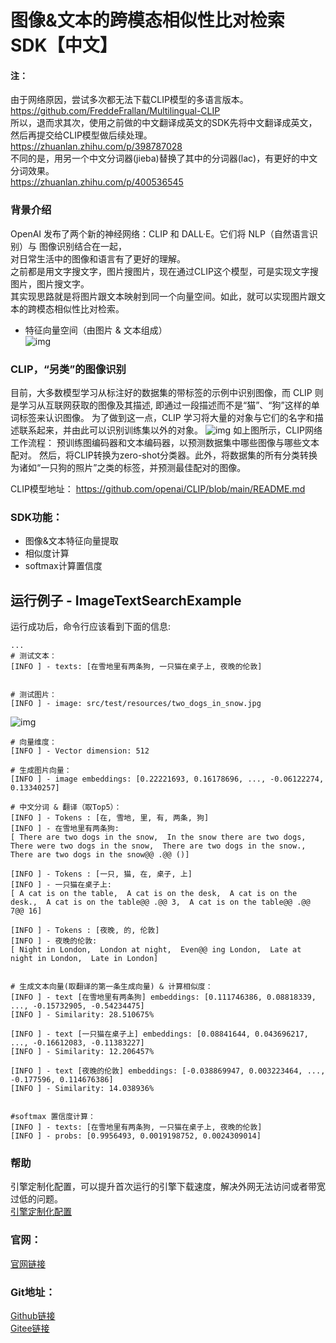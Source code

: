 # 图像&文本的跨模态相似性比对检索 SDK【中文】
#### 注：
由于网络原因，尝试多次都无法下载CLIP模型的多语言版本。      
https://github.com/FreddeFrallan/Multilingual-CLIP        
所以，退而求其次，使用之前做的中文翻译成英文的SDK先将中文翻译成英文，然后再提交给CLIP模型做后续处理。      
https://zhuanlan.zhihu.com/p/398787028      
不同的是，用另一个中文分词器(jieba)替换了其中的分词器(lac)，有更好的中文分词效果。      
https://zhuanlan.zhihu.com/p/400536545      

### 背景介绍
OpenAI 发布了两个新的神经网络：CLIP 和 DALL·E。它们将 NLP（自然语言识别）与 图像识别结合在一起，      
对日常生活中的图像和语言有了更好的理解。      
之前都是用文字搜文字，图片搜图片，现在通过CLIP这个模型，可是实现文字搜图片，图片搜文字。      
其实现思路就是将图片跟文本映射到同一个向量空间。如此，就可以实现图片跟文本的跨模态相似性比对检索。      
- 特征向量空间（由图片 & 文本组成）  
![img](https://aias-home.oss-cn-beijing.aliyuncs.com/AIAS/nlp_sdks/clip_Imagesearch.png)

### CLIP，“另类”的图像识别
目前，大多数模型学习从标注好的数据集的带标签的示例中识别图像，而 CLIP 则是学习从互联网获取的图像及其描述, 
即通过一段描述而不是“猫”、“狗”这样的单词标签来认识图像。
为了做到这一点，CLIP 学习将大量的对象与它们的名字和描述联系起来，并由此可以识别训练集以外的对象。
![img](https://aias-home.oss-cn-beijing.aliyuncs.com/AIAS/nlp_sdks/clip.png)
如上图所示，CLIP网络工作流程： 预训练图编码器和文本编码器，以预测数据集中哪些图像与哪些文本配对。
然后，将CLIP转换为zero-shot分类器。此外，将数据集的所有分类转换为诸如“一只狗的照片”之类的标签，并预测最佳配对的图像。

CLIP模型地址：
https://github.com/openai/CLIP/blob/main/README.md

### SDK功能：
-  图像&文本特征向量提取
-  相似度计算
-  softmax计算置信度

## 运行例子 - ImageTextSearchExample
运行成功后，命令行应该看到下面的信息:
```text
...
# 测试文本：
[INFO ] - texts: [在雪地里有两条狗, 一只猫在桌子上, 夜晚的伦敦]


# 测试图片：
[INFO ] - image: src/test/resources/two_dogs_in_snow.jpg
```
![img](https://aias-home.oss-cn-beijing.aliyuncs.com/AIAS/nlp_sdks/two_dogs_in_snow.jpeg)

```text
# 向量维度：
[INFO ] - Vector dimension: 512

# 生成图片向量：
[INFO ] - image embeddings: [0.22221693, 0.16178696, ..., -0.06122274, 0.13340257]

# 中文分词 & 翻译（取Top5）：
[INFO ] - Tokens : [在, 雪地, 里, 有, 两条, 狗]
[INFO ] - 在雪地里有两条狗: 
[ There are two dogs in the snow,  In the snow there are two dogs,  There were two dogs in the snow,  There are two dogs in the snow.,  There are two dogs in the snow@@ .@@ ()]

[INFO ] - Tokens : [一只, 猫, 在, 桌子, 上]
[INFO ] - 一只猫在桌子上: 
[ A cat is on the table,  A cat is on the desk,  A cat is on the desk.,  A cat is on the table@@ .@@ 3,  A cat is on the table@@ .@@ 7@@ 16]

[INFO ] - Tokens : [夜晚, 的, 伦敦]
[INFO ] - 夜晚的伦敦: 
[ Night in London,  London at night,  Even@@ ing London,  Late at night in London,  Late in London]


# 生成文本向量(取翻译的第一条生成向量) & 计算相似度：
[INFO ] - text [在雪地里有两条狗] embeddings: [0.111746386, 0.08818339, ..., -0.15732905, -0.54234475]
[INFO ] - Similarity: 28.510675%

[INFO ] - text [一只猫在桌子上] embeddings: [0.08841644, 0.043696217, ..., -0.16612083, -0.11383227]
[INFO ] - Similarity: 12.206457%

[INFO ] - text [夜晚的伦敦] embeddings: [-0.038869947, 0.003223464, ..., -0.177596, 0.114676386]
[INFO ] - Similarity: 14.038936%


#softmax 置信度计算：
[INFO ] - texts: [在雪地里有两条狗, 一只猫在桌子上, 夜晚的伦敦]
[INFO ] - probs: [0.9956493, 0.0019198752, 0.0024309014]

```

### 帮助 
引擎定制化配置，可以提升首次运行的引擎下载速度，解决外网无法访问或者带宽过低的问题。         
[引擎定制化配置](http://aias.top/engine_cpu.html)

### 官网：
[官网链接](http://www.aias.top/)

### Git地址：   
[Github链接](https://github.com/mymagicpower/AIAS)    
[Gitee链接](https://gitee.com/mymagicpower/AIAS)   